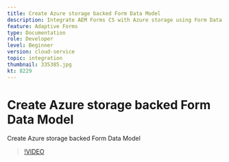 ```yaml
---
title: Create Azure storage backed Form Data Model
description: Integrate AEM Forms CS with Azure storage using Form Data Model 
feature: Adaptive Forms
type: Documentation
role: Developer
level: Beginner
version: cloud-service
topic: integration
thumbnail: 335385.jpg
kt: 8229
---
```

# Create Azure storage backed Form Data Model

Create Azure storage backed Form Data Model

>[!VIDEO](https://video.tv.adobe.com/v/335385/?quality=12&learn=on)

